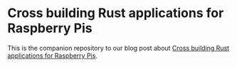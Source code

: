 # Cross building Rust applications for Raspberry Pis

This is the companion repository to our blog post about [Cross building Rust applications for Raspberry Pis](https://honeytreelabs.com/posts/cross-building-rust-app-for-openwrt/).
